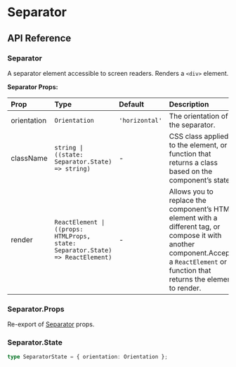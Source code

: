 # Separator

[//]: types.ts '<-- Autogenerated By (do not edit the following markdown directly)'

## API Reference

### Separator

A separator element accessible to screen readers. Renders a `<div>` element.

**Separator Props:**

| Prop           | Type                                                                             | Default          | Description                                                                                                                                                                              |
| :------------- | :------------------------------------------------------------------------------- | :--------------- | :--------------------------------------------------------------------------------------------------------------------------------------------------------------------------------------- |
| orientation    | `Orientation`                                                                    | `'horizontal'`   | The orientation of the separator.                                                                                                                                                        |
| className      | `string \| ((state: Separator.State) => string)`                                 | -                | CSS class applied to the element, or a function that returns a class based on the component’s state.                                                                                     |
| render         | `ReactElement \| ((props: HTMLProps, state: Separator.State) => ReactElement)`   | -                | Allows you to replace the component’s HTML element with a different tag, or compose it with another component.Accepts a `ReactElement` or a function that returns the element to render. |

### Separator.Props

Re-export of [Separator](#separator) props.

### Separator.State

```typescript
type SeparatorState = { orientation: Orientation };
```
